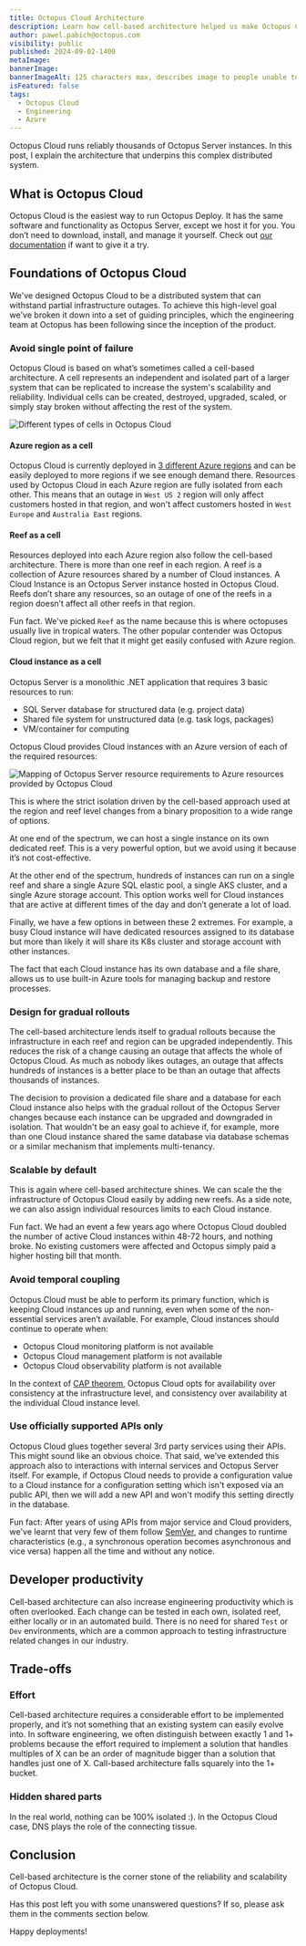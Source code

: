 ```yaml
---
title: Octopus Cloud Architecture
description: Learn how cell-based architecture helped us make Octopus Cloud reliable and scalable.
author: pawel.pabich@octopus.com
visibility: public
published: 2024-09-02-1400
metaImage: 
bannerImage: 
bannerImageAlt: 125 characters max, describes image to people unable to see it.
isFeatured: false
tags: 
  - Octopus Cloud
  - Engineering
  - Azure
---
```


Octopus Cloud runs reliably thousands of Octopus Server instances. In this post, I explain the architecture that underpins this complex distributed system.

## What is Octopus Cloud

Octopus Cloud is the easiest way to run Octopus Deploy. It has the same software and functionality as Octopus Server, except we host it for you. You don’t need to download, install, and manage it yourself. Check out [our documentation](https://octopus.com/docs/octopus-cloud) if want to give it a try.

## Foundations of Octopus Cloud

We've designed Octopus Cloud to be a distributed system that can withstand partial infrastructure outages. To achieve this high-level goal we've broken it down into a set of guiding principles, which the engineering team at Octopus has been following since the inception of the product.

### Avoid single point of failure

Octopus Cloud is based on what’s sometimes called a cell-based architecture. A cell represents an independent and isolated part of a larger system that can be replicated to increase the system's scalability and reliability. Individual cells can be created, destroyed, upgraded, scaled, or simply stay broken without affecting the rest of the system.

![Different types of cells in Octopus Cloud](cells.png)

#### Azure region as a cell

Octopus Cloud is currently deployed in [3 different Azure regions](https://octopus.com/docs/octopus-cloud#octopus-cloud-hosting-locations) and can be easily deployed to more regions if we see enough demand there. Resources used by Octopus Cloud in each Azure region are fully isolated from each other. This means that an outage in `West US 2` region will only affect customers hosted in that region, and won't affect customers hosted in `West Europe` and `Australia East` regions.

#### Reef as a cell

Resources deployed into each Azure region also follow the cell-based architecture. There is more than one reef in each region. A reef is a collection of Azure resources shared by a number of Cloud instances. A Cloud Instance is an Octopus Server instance hosted in Octopus Cloud. Reefs don’t share any resources, so an outage of one of the reefs in a region doesn’t affect all other reefs in that region.  

Fun fact. We've picked `Reef` as the name because this is where octopuses usually live in tropical waters. The other popular contender was Octopus Cloud region, but we felt that it might get easily confused with Azure region.

#### Cloud instance as a cell

Octopus Server is a monolithic .NET application that requires 3 basic resources to run:
* SQL Server database for structured data (e.g. project data)
* Shared file system for unstructured data (e.g. task logs, packages)
* VM/container for computing

Octopus Cloud provides Cloud instances with an Azure version of each of the required resources:

![Mapping of Octopus Server resource requirements to Azure resources provided by Octopus Cloud](resources.png)

This is where the strict isolation driven by the cell-based approach used at the region and reef level changes from a binary proposition to a wide range of options. 

At one end of the spectrum, we can host a single instance on its own dedicated reef. This is a very powerful option, but we avoid using it because it’s not cost-effective.

At the other end of the spectrum, hundreds of instances can run on a single reef and share a single Azure SQL elastic pool, a single AKS cluster, and a single Azure storage account. This option works well for Cloud instances that are active at different times of the day and don’t generate a lot of load.

Finally, we have a few options in between these 2 extremes. For example, a busy Cloud instance will have dedicated resources assigned to its database but more than likely it will share its K8s cluster and storage account with other instances.
 
The fact that each Cloud instance has its own database and a file share, allows us to use built-in Azure tools for managing backup and restore processes.

### Design for gradual rollouts

The cell-based architecture lends itself to gradual rollouts because the infrastructure in each reef and region can be upgraded independently. This reduces the risk of a change causing an outage that affects the whole of Octopus Cloud. As much as nobody likes outages, an outage that affects hundreds of instances is a better place to be than an outage that affects thousands of instances. 

The decision to provision a dedicated file share and a database for each Cloud instance also helps with the gradual rollout of the Octopus Server changes because each instance can be upgraded and downgraded in isolation. That wouldn't be an easy goal to achieve if, for example, more than one Cloud instance shared the same database via database schemas or a similar mechanism that implements multi-tenancy.

### Scalable by default

This is again where cell-based architecture shines. We can scale the the infrastructure of Octopus Cloud easily by adding new reefs. As a side note, we can also assign individual resources limits to each Cloud instance.

Fun fact. We had an event a few years ago where Octopus Cloud doubled the number of active Cloud instances within 48-72 hours, and nothing broke. No existing customers were affected and Octopus simply paid a higher hosting bill that month.

### Avoid temporal coupling

Octopus Cloud must be able to perform its primary function, which is keeping Cloud instances up and running, even when some of the non-essential services aren’t available. For example, Cloud instances should continue to operate when:

* Octopus Cloud monitoring platform is not available
* Octopus Cloud management platform is not available
* Octopus Cloud observability platform is not available

In the context of [CAP theorem](https://en.wikipedia.org/wiki/CAP_theorem), Octopus Cloud opts for availability over consistency at the infrastructure level, and consistency over availability at the individual Cloud instance level.

### Use officially supported APIs only

Octopus Cloud glues together several 3rd party services using their APIs. This might sound like an obvious choice. That said, we’ve extended this approach also to interactions with internal services and Octopus Server itself. For example, if Octopus Cloud needs to provide a configuration value to a Cloud instance for a configuration setting which isn't exposed via an public API, then we will add a new API and won't modify this setting directly in the database.

Fun fact: After years of using APIs from major service and Cloud providers, we've learnt that very few of them follow [SemVer](https://semver.org/), and changes to runtime characteristics (e.g., a synchronous operation becomes asynchronous and vice versa) happen all the time and without any notice. 

## Developer productivity

Cell-based architecture can also increase engineering productivity which is often overlooked. Each change can be tested in each own, isolated reef, either locally or in an automated build. There is no need for shared `Test` or `Dev` environments, which are a common approach to testing infrastructure related changes in our industry.

## Trade-offs 

### Effort

Cell-based architecture requires a considerable effort to be implemented properly, and it’s not something that an existing system can easily evolve into. In software engineering, we often distinguish between exactly 1 and 1+ problems because the effort required to implement a solution that handles multiples of X can be an order of magnitude bigger than a solution that handles just one of X.  Call-based architecture falls squarely into the 1+ bucket. 

### Hidden shared parts

In the real world, nothing can be 100% isolated :). In the Octopus Cloud case, DNS plays the role of the connecting tissue.

## Conclusion

Cell-based architecture is the corner stone of the reliability and scalability of Octopus Cloud. 

Has this post left you with some unanswered questions? If so, please ask them in the comments section below.

Happy deployments!
